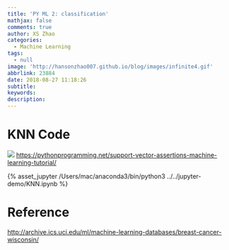 ```yaml
---
title: 'PY ML 2: classification'
mathjax: false
comments: true
author: XS Zhao
categories:
  - Machine Learning
tags:
  - null
image: 'http://hansonzhao007.github.io/blog/images/infinite4.gif'
abbrlink: 23884
date: 2018-08-27 11:18:26
subtitle:
keywords:
description:
---
```



# KNN Code
![](1.png)
https://pythonprogramming.net/support-vector-assertions-machine-learning-tutorial/

<script src="http://code.jquery.com/jquery-2.0.0.js"></script>
{% asset_jupyter /Users/mac/anaconda3/bin/python3 ../../jupyter-demo/KNN.ipynb %}

# Reference
http://archive.ics.uci.edu/ml/machine-learning-databases/breast-cancer-wisconsin/
